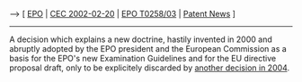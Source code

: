 \--\> \[ [ EPO](SwpatepoEn "wikilink") \| [ CEC
2002-02-20](EubsaSwpat0202En "wikilink") \| [ EPO
T0258/03](EpoT030258En "wikilink") \| [ Patent
News](SwpatcninoEn "wikilink") \]

------------------------------------------------------------------------

A decision which explains a new doctrine, hastily invented in 2000 and
abruptly adopted by the EPO president and the European Commission as a
basis for the EPO\'s new Examination Guidelines and for the EU directive
proposal draft, only to be explicitely discarded by [ another decision
in 2004](EpoT030258En "wikilink").
